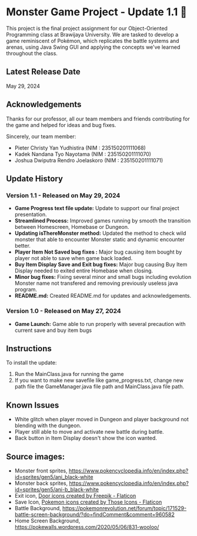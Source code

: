 # Monster Game Project - Update 1.1 🤩
This project is the final project assignment for our Object-Oriented Programming class at Brawijaya University. We are tasked to develop a game reminiscent of Pokémon, which replicates the battle systems and arenas, using Java Swing GUI and applying the concepts we've learned throughout the class.

## Latest Release Date
May 29, 2024

## Acknowledgements
Thanks for our professor, all our team members and friends contributing for the game and helped for ideas and bug fixes.

Sincerely, our team member: 
- Pieter Christy Yan Yudhistira     (NIM : 235150201111068)
- Kadek Nandana Tyo Nayotama        (NIM : 235150201111070)
- Joshua Dwiputra Rendro Joelaskoro (NIM : 235150201111071)

## Update History

### Version 1.1 - Released on May 29, 2024
- **Game Progress text file update:** Update to support our final project presentation.
- **Streamlined Process:** Improved games running by smooth the transition between Homescreen, Homebase or Dungeon.
- **Updating isThereMonster method:** Updated the method to check wild monster that able to encounter Monster static and dynamic encounter better.
- **Player Item Not Saved bug fixes :** Major bug causing item bought by player not able to save when game back loaded.
- **Buy Item Display Save and Exit bug fixes:** Major bug causing Buy Item Display needed to exited entire Homebase when closing.
- **Minor bug fixes:** Fixing several minor and small bugs including evolution Monster name not transfered and removing previously useless java program.
- **README.md:** Created README.md for updates and acknowledgements.

### Version 1.0 - Released on May 27, 2024
- **Game Launch:** Game able to run properly with several precaution with current save and buy item bugs

## Instructions

To install the update:
1. Run the MainClass.java for running the game
2. If you want to make new savefile like game_progress.txt, change new path file the GameManager.java file path and MainClass.java file path.

## Known Issues

- White glitch when player moved in Dungeon and player background not blending with the dungeon.
- Player still able to move and activate new battle during battle.
- Back button in Item Display doesn't show the icon wanted.

## Source images:
- Monster front sprites, https://www.pokencyclopedia.info/en/index.php?id=sprites/gen5/ani_black-white
- Monster back sprites, https://www.pokencyclopedia.info/en/index.php?id=sprites/gen5/ani-b_black-white
- Exit icon, <a href="https://www.flaticon.com/free-icons/door" title="door icons">Door icons created by Freepik - Flaticon</a>
- Save Icon, <a href="https://www.flaticon.com/free-icons/pokemon" title="pokemon icons">Pokemon icons created by Those Icons - Flaticon</a>
- Battle Background, https://pokemonrevolution.net/forum/topic/171529-battle-screen-background/?do=findComment&comment=960582
- Home Screen Background, https://pokewalls.wordpress.com/2020/05/06/831-wooloo/